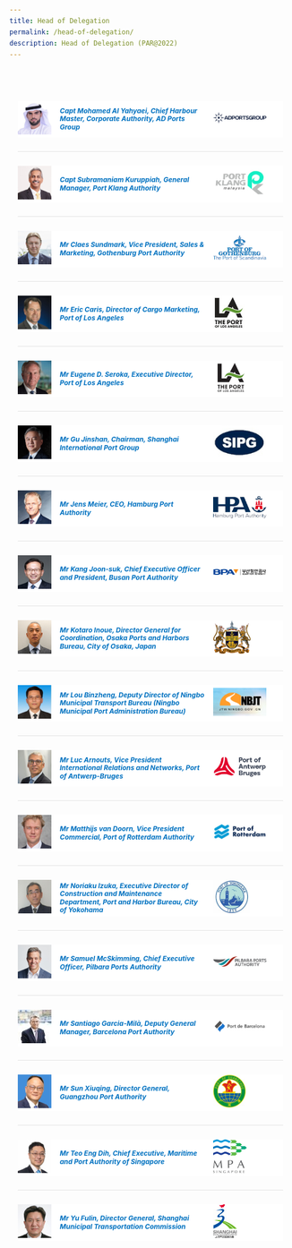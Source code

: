 ```yaml
---
title: Head of Delegation
permalink: /head-of-delegation/
description: Head of Delegation (PAR@2022)
---
```

<style>
	body {font-size:14px;line-height:1.42857143;}
	h1, h2, h3, h4, h5, h6 {line-height:1.1;}
	a[href$=".pdf"] {margin-left:0;}
	a[href$=".pdf"]:before {display:none;}
	.content p, .content li {margin:0 0 15px;font-size:inherit;line-height:inherit;}
	.mobile {display:block!important;}
	.desktop {display:none!important;}
	.navbar-end, .is-search-bar {display:none;}
	#main-content .bp-section {padding:0;}
	#main-content .bp-section-pagetitle {display:none;}
	#main-content .bp-container {width:100%;max-width:100%;min-height:250px;padding:0!important;}
	#main-content .bp-container .row {margin:0;}
	#main-content .bp-container .col {padding:0;}
	#main-content .col.is-8 {width:100%;margin:0;}
	#main-content .col.is-1 {display:none;}
	@media(min-width:1280px) {
		.mobile {display:none!important;}
		.desktop {display:block!important;}
	}
	
	.par-main {padding:35px 15px;margin:0 auto;}
	.par-main .par-list-none {list-style:none;margin:0;}
	@media(min-width:992px) {
		.par-main {max-width:970px;}
	}
	@media(min-width:1024px) {
		.par-main {padding:35px 0;}
	}
	@media(min-width:1440px) {
		.par-main {max-width:1280px;}
	}
	
	.accordion {padding:25px 0;border-bottom:1px solid #e3e3e3;}
	.accordion:last-child {border:0;}
	.accordion .bp-accordion-header, .accordion .bp-accordion-header:hover, .accordion .bp-accordion-header:focus {color:#fff;text-decoration:none;}
	.accordion .bp-accordion-button {color:#fff;}
	.bp-accordion-button:before, .sgds-icon-chevron-up, .sgds-icon-minus .sgds-icon-chevron-down {display:none;}
	.sgds-icon-minus .sgds-icon-chevron-up {display:block;}
	.speaker-img-wrapper {display:table;width:100%;background: #fff;}
	.speaker-img-wrapper > div, .speaker-img-wrapper h5 {display: table-cell;vertical-align: middle;}
	.speaker-img-wrapper .speaker-img {width:60px;height:60px;}
	.speaker-img-wrapper h5 {padding:0 15px;font-size:12px;font-weight:700;line-height:1.2;color:#0071c0;}
	.speaker-img-wrapper .org-logo {width: 20%;}
	.speaker-img-wrapper .org-logo img {width:auto;height: auto;margin:0 15px 0 auto;}
	.speaker-img-wrapper .icon-wrapper {width:30px;color: #0fa678;}
	.speaker-content {padding:30px;background: #f6f6f6;}
	.speaker-content h6 {color: #0071c0;font-weight: 700;margin:0 0 15px;}
	.speaker-content p {margin:0 0 15px;font-size:14px;line-height:24px;}
	.sgds-icon-minus .speaker-img-wrapper {background:#002b5f;}
	.sgds-icon-minus h5, .sgds-icon-minus .icon-wrapper {color:#fff;}
	.bp-accordion-body {display:block!important;position:relative;max-height:0;overflow:hidden;transition:.6s all;}
	a.sgds-icon-minus + .bp-accordion-body {max-height:2000px;}
	@media(min-768px) {
		.speaker-img-wrapper h5 {font-size:14px;}
	}
</style>
<div class="par-main">
	<div class="accordion">
		<a href="#!" class="bp-accordion-header bp-accordion-button" role="button" aria-expanded="true">
			<div class="speaker-img-wrapper">
				<div class="speaker-img">
					<img height="60" width="60" src="/images/Event2023/Delegation/mohamed-al-yahyaei.jpg" alt="Capt Mohamed AI Yahyaei">
				</div>
				<h5>Capt Mohamed AI Yahyaei, Chief Harbour Master, Corporate Authority, AD Ports Group</h5>
				<div class="org-logo"><img height="60" width="60" src="/images/Event2023/LogoOfPorts/logo-ad.png" alt="Logo of AD"></div>
				<div class="icon-wrapper">
					<i class="sgds-icon sgds-icon-chevron-up"></i>
					<i class="sgds-icon sgds-icon-chevron-down"></i>
				</div>
			</div>
		</a>
		<div class="bp-accordion-body">
			<div class="speaker-content">
				<h6>Delegate's Bio:</h6>
				<p>Mohamed Al Yahyaei is Chief Harbour Master in AD Ports Group, where the main function is to ensure implementation of applicable national and international maritime laws and regulations. He manages safely traffic of all vessels, all marine activities, and operations within Abu Dhabi Ports limits’ as per the regulatory requirements to remain competitive with the times in response to global shifts in maritime.</p>
				<p>He is also the Member of the Waterfront Regulatory Committee in the Emirate of Abu Dhabi, in addition to a member of a committee to abandoned and violating ships removal at the country level.</p>
				<p>With more than 12 years’ experience in field of maritime shipping, administrations, port marine management, services and HSSE experience, he has held several positions onboard vessels, including seagoing vessels and port services vessels. He has worked as marine pilot and an auditor amassed significant experience in the onshore and offshore industry.</p>
			</div>
		</div>
	</div>
	<div class="accordion">
		<a href="#!" class="bp-accordion-header bp-accordion-button" role="button" aria-expanded="true">
			<div class="speaker-img-wrapper">
				<div class="speaker-img">
					<img height="60" width="60" src="/images/Event2023/Delegation/subramaniam-kuruppiah.jpg" alt="Capt Subramaniam Kuruppiah">
				</div>
				<h5>Capt Subramaniam Kuruppiah, General Manager, Port Klang Authority</h5>
				<div class="org-logo"><img height="60" width="60" src="/images/Event2023/LogoOfPorts/logo-of-klang.jpg" alt="Logo of Klang"></div>
				<div class="icon-wrapper">
					<i class="sgds-icon sgds-icon-chevron-up"></i>
					<i class="sgds-icon sgds-icon-chevron-down"></i>
				</div>
			</div>
		</a>
		<div class="bp-accordion-body">
			<div class="speaker-content">
				<h6>Delegate's Bio:</h6>
				<p>Captain K. Subramaniam began his career in the Merchant Marine in 1981 obtaining his Captaincy in 1992. He joined Port Klang Authority in 1994 as a Harbour Pilot and held several designations before being appointed the General Manager in 2016 becoming the 1st scholar sponsored by PKA to head the organization.</p>
				<p>He is currently the President of the International Association of Ports &amp; Harbours (IAPH), Advisory Board Member of APEC Port Services Network and Secretary General of Eastern Dredging Association EADA.</p>
			</div>
		</div>
	</div>
	<div class="accordion">
		<a href="#!" class="bp-accordion-header bp-accordion-button" role="button" aria-expanded="true">
			<div class="speaker-img-wrapper">
				<div class="speaker-img">
					<img height="60" width="60" src="/images/Event2023/Delegation/claes-sundmark.jpg" alt="Mr Claes Sundmark">
				</div>
				<h5>Mr Claes Sundmark, Vice President, Sales &amp; Marketing, Gothenburg Port Authority</h5>
				<div class="org-logo"><img height="60" width="60" src="/images/Event2023/LogoOfPorts/logo-gothenburg.jpg" alt="Logo of Gothenburg"></div>
				<div class="icon-wrapper">
					<i class="sgds-icon sgds-icon-chevron-up"></i>
					<i class="sgds-icon sgds-icon-chevron-down"></i>
				</div>
			</div>
		</a>
		<div class="bp-accordion-body">
			<div class="speaker-content">
				<h6>Delegate's Bio:</h6>
				<p>Mr. Sundmark holds a bachelor’s degree of Science in Economics and Business Administration from the University of Orebro in Sweden. He joined the Port of Gothenburg as Vice President &amp; Sales Director in 2000. 2010 the Port of Gothenburg changed its structure from terminal operation into the traditional role of a Port Authority. Mr. Sundmark was than appointed to Vice President, Sales &amp; Marketing at the new Gothenburg Port Authority. Prior to this he filled various positions at intermodal rail operators in Switzerland and Sweden.</p>
			</div>
		</div>
	</div>
	<div class="accordion">
		<a href="#!" class="bp-accordion-header bp-accordion-button" role="button" aria-expanded="true">
			<div class="speaker-img-wrapper">
				<div class="speaker-img">
					<img height="60" width="60" src="/images/Event2023/Delegation/eric-caris.jpg" alt="Mr Eric Caris">
				</div>
				<h5>Mr Eric Caris, Director of Cargo Marketing, Port of Los Angeles</h5>
				<div class="org-logo"><img height="60" width="60" src="/images/Event2023/LogoOfPorts/logo-la.jpg" alt="Logo of LA"></div>
				<div class="icon-wrapper">
					<i class="sgds-icon sgds-icon-chevron-up"></i>
					<i class="sgds-icon sgds-icon-chevron-down"></i>
				</div>
			</div>
		</a>
		<div class="bp-accordion-body">
			<div class="speaker-content">
				<h6>Delegate's Bio:</h6>
				<p>As Director of Cargo Marketing for the Port of Los Angeles, Eric Caris is responsible for marketing, sales, and promotional programs designed to attract and retain shipping business to the Port. A significant activity involves the negotiation of container terminal leases in collaboration with the Cargo and Industrial Real Estate Division. On the efficiency side, Cargo Marketing plays an integral part of implementing the Port Optimizer™ program, which provides supply chain stakeholders with added visibility to the supply chain.</p>
				<p>Caris played an active role in the research and development of the Port’s Alternative Maritime Power® (AMP®) program, a groundbreaking technology to reduce ship emissions, launched in 2004. Instead of burning diesel fuel while berthed, AMP ships “plug in” to shoreside electrical power, which results in the elimination of two tons of air emissions each day a ship is docked.</p>
			</div>
		</div>
	</div>
	<div class="accordion">
		<a href="#!" class="bp-accordion-header bp-accordion-button" role="button" aria-expanded="true">
			<div class="speaker-img-wrapper">
				<div class="speaker-img">
					<img height="60" width="60" src="/images/Event2023/Delegation/eugene-seroka.jpg" alt="Mr Eugene D. Seroka">
				</div>
				<h5>Mr Eugene D. Seroka, Executive Director, Port of Los Angeles</h5>
				<div class="org-logo"><img height="60" width="60" src="/images/Event2023/LogoOfPorts/logo-of-la.jpg" alt="Logo of Los Angeles"></div>
				<div class="icon-wrapper">
					<i class="sgds-icon sgds-icon-chevron-up"></i>
					<i class="sgds-icon sgds-icon-chevron-down"></i>
				</div>
			</div>
		</a>
		<div class="bp-accordion-body">
			<div class="speaker-content">
				<h6>Delegate's Bio:</h6>
				<p>Gene Seroka is the Executive Director of the Port of Los Angeles, the busiest container port in North America. Nominated by Los Angeles Mayor Eric Garcetti on May 27, 2014, and confirmed by the Los Angeles City Council on June 11, 2014, the Port has experienced a series of historic, record-breaking performances since his appointment.</p>
				<p>Gene Seroka is the Executive Director of the Port of Los Angeles, the busiest container port in North America. Confirmed by Los Angeles City Council in June 2014, the Port has experienced a series of historic, record-breaking performances since his appointment.</p>
				<p>As Executive Director, Seroka interacts with a wide range of stakeholders, including Port customers around the globe, industry partners, elected and appointed officials at all levels, business leaders and local residents. A respected global trade expert, Seroka has advocated for rules-based trade agreements that benefit American exporters and manufacturers.</p>
				<p>Since the pandemic-induced buying surge generated by American consumers in the second half of 2020, the Port of Los Angeles has eclipsed multiple monthly cargo records and recorded eight out of 10 highest-performing quarters in its 115-year history. The Port set two new milestones for the Western Hemisphere in June 2021 as the first port to process 10 million Twenty-Foot Equivalent Units (TEUs) in a 12-month period and in May 2021 the first port to process 1 million TEUs in a single month.</p>
				<p>Seroka has distinguished himself as a leader throughout his illustrious career in shipping, global logistics and executive management. He received the esteemed Stanley T. Olafson Award from the Los Angeles Area Chamber of Commerce in 2023, recognizing his work in the world trade industry and leadership of the nation’s busiest container port. The Containerization &amp; Intermodal Institute named Seroka the 2021 recipient of the Connie Award, one the most coveted honors in the maritime industry. Lloyd’s List has recognized Seroka as the preeminent source on the supply chain, which earned him a spot in the 2021 Top 100 most influential people in shipping. Also in 2021, the Inland Empire Economic Partnership honored Seroka with its Lifetime Achievement Award, recognizing decades of leadership and accomplishments in the supply chain, logistics and maritime industry. Seroka has been named one of the most influential people in Los Angeles by the Los Angeles Business Journal and featured on the LA500 list each year since 2016.</p>
				<p>In 2020, Supply Chain Dive named Seroka Executive of the Year for his leadership throughout the pandemic. Throughout the pandemic, Seroka—who lived in China during the 2002-2004 SARS epidemic—led the Port’s response to the global health crisis, keeping cargo flowing as an essential service to the nation. In March 2020, former Mayor Eric Garcetti named Seroka the Chief Logistics Officer for the City of Los Angeles, while concurrently serving as the Port’s Executive Director.</p>
			</div>
		</div>
	</div>
	<div class="accordion">
		<a href="#!" class="bp-accordion-header bp-accordion-button" role="button" aria-expanded="true">
			<div class="speaker-img-wrapper">
				<div class="speaker-img">
					<img height="60" width="60" src="/images/Event2023/Delegation/gu-jinshan.jpg" alt="Mr Gu Jinshan">
				</div>
				<h5>Mr Gu Jinshan, Chairman, Shanghai International Port Group</h5>
				<div class="org-logo"><img height="60" width="60" src="/images/Event2023/LogoOfPorts/logo-sipg.jpg" alt="Logo of SIPG"></div>
				<div class="icon-wrapper">
					<i class="sgds-icon sgds-icon-chevron-up"></i>
					<i class="sgds-icon sgds-icon-chevron-down"></i>
				</div>
			</div>
		</a>
		<div class="bp-accordion-body">
			<div class="speaker-content">
				<h6>Delegate's Bio:</h6>
				<p>Gu Jinshan is Chairman of Shanghai International Port (Group) Co., Ltd (SIPG).</p>
				<p>President of China Ports and Harbors Association. He served successively as Director General of Shanghai Water Resources Bureau (Shanghai Oceanic Administration), Director General of Shanghai Housing and Urban-Rural Development Administration Commission, and Deputy Secretary-General of Shanghai Municipal People’s Government.</p>
			</div>
		</div>
	</div>
	<div class="accordion">
		<a href="#!" class="bp-accordion-header bp-accordion-button" role="button" aria-expanded="true">
			<div class="speaker-img-wrapper">
				<div class="speaker-img">
					<img height="60" width="60" src="/images/Event2023/Delegation/jens-meier.jpg" alt="Mr Jens Meier">
				</div>
				<h5>Mr Jens Meier, CEO, Hamburg Port Authority</h5>
				<div class="org-logo"><img height="60" width="60" src="/images/Event2023/LogoOfPorts/logo-hamburg.jpg" alt="Logo of Hamburg"></div>
				<div class="icon-wrapper">
					<i class="sgds-icon sgds-icon-chevron-up"></i>
					<i class="sgds-icon sgds-icon-chevron-down"></i>
				</div>
			</div>
		</a>
		<div class="bp-accordion-body">
			<div class="speaker-content">
				<h6>Delegate's Bio:</h6>
				<p>Jens Meier has been CEO of the Hamburg Port Authority (HPA) since 2008. With more than 25 years of experience in the port, logistics, finance and IT sectors, the computer science graduate is a recognized leader in the maritime industry. His previous professional positions include board positions at Fiege Holding, the tts Group, Systematics AG (later EDS) or Soft-ware Design &amp; Management AG (Ernst &amp; Young Group). In May 2019, Jens Meier was elected Vice-President of the International Association of Ports and Harbors (IAPH), responsible for Europe, since the end of 2021 temporarily for Africa as well. Jens Meier is a frequent speaker with a large media outreach, in particular on future maritime affairs and in the area of digitalisation.</p>
				<p>With regard to his voluntary commitment, Jens Meier is a founding board member of the Hamburger Informatik Forum e.V. (Hamburg Informatics Forum). He is also a member of several supervisory boards and boards of trustees. From 2015 to 2018 he served as president of Hamburger Sport Verein e.V. (HSV).</p>
			</div>
		</div>
	</div>
	<div class="accordion">
		<a href="#!" class="bp-accordion-header bp-accordion-button" role="button" aria-expanded="true">
			<div class="speaker-img-wrapper">
				<div class="speaker-img">
					<img height="60" width="60" src="/images/Event2023/Delegation/kang-joon-suk.jpg" alt="Mr Kang Joon-suk">
				</div>
				<h5>Mr Kang Joon-suk, Chief Executive Officer and President, Busan Port Authority</h5>
				<div class="org-logo"><img height="60" width="60" src="/images/Event2022/LogoOfPorts/logo-busan.png" alt="Logo of Busan"></div>
				<div class="icon-wrapper">
					<i class="sgds-icon sgds-icon-chevron-up"></i>
					<i class="sgds-icon sgds-icon-chevron-down"></i>
				</div>
			</div>
		</a>
		<div class="bp-accordion-body">
			<div class="speaker-content">
				<h6>Delegate's Bio:</h6>
				<p>Mr Kang is the CEO &amp; President of Busan Port Authority since September 2021. Prior to this, Mr Kang was the Vice Minister in the Ministry of Oceans and Fisheries, President in the National Institute of Fisheries Science, Deputy Minister in the Fisheries Policy Office, Ministry of Oceans and Fisheries, and Director General of Maritime Affairs in the National Oceanic and Atmospheric Administration, USA.</p>
			</div>
		</div>
	</div>
	<div class="accordion">
		<a href="#!" class="bp-accordion-header bp-accordion-button" role="button" aria-expanded="true">
			<div class="speaker-img-wrapper">
				<div class="speaker-img">
					<img height="60" width="60" src="/images/Event2023/Delegation/kotaro-inoue.jpg" alt="Mr Kotaro Inoue">
				</div>
				<h5>Mr Kotaro Inoue, Director General for Coordination, Osaka Ports and Harbors Bureau, City of Osaka, Japan</h5>
				<div class="org-logo"><img height="60" width="60" src="/images/Event2023/LogoOfPorts/logo-osaka.png" alt="Logo of Osaka"></div>
				<div class="icon-wrapper">
					<i class="sgds-icon sgds-icon-chevron-up"></i>
					<i class="sgds-icon sgds-icon-chevron-down"></i>
				</div>
			</div>
		</a>
		<div class="bp-accordion-body">
			<div class="speaker-content">
				<h6>Delegate's Bio:</h6>
				<p>Mr Inoue is the currently the Director General for Coordination, Osaka Ports and Harbors Bureau, City of Osaka. Prior to this, Mr Inoue was the Director of General Affairs Division in the Public Health Bureau, City of Osaka. Mr Inoue also previously held positions as the Director of Planning Division in the Office of the Mayor, City of Osaka, Director for Dementia Policy and Community Comprehensive Care Promotion in the Social Welfare Bureau, City of Osaka.</p>
			</div>
		</div>
	</div>
	<div class="accordion">
		<a href="#!" class="bp-accordion-header bp-accordion-button" role="button" aria-expanded="true">
			<div class="speaker-img-wrapper">
				<div class="speaker-img">
					<img height="60" width="60" src="/images/Event2023/Delegation/lou-binzheng.jpg" alt="Mr Lou Binzheng">
				</div>
				<h5>Mr Lou Binzheng, Deputy Director of Ningbo Municipal Transport Bureau (Ningbo Municipal Port Administration Bureau)</h5>
				<div class="org-logo"><img height="60" width="60" src="/images/Event2022/LogoOfPorts/logo-ningbo.png" alt="Logo of Ningbo"></div>
				<div class="icon-wrapper">
					<i class="sgds-icon sgds-icon-chevron-up"></i>
					<i class="sgds-icon sgds-icon-chevron-down"></i>
				</div>
			</div>
		</a>
		<div class="bp-accordion-body">
			<div class="speaker-content">
				<h6>Delegate's Bio:</h6>
				<p>Mr. Lou Binzheng is the Deputy Director General of Ningbo Port Administration Bureau. He was appointed to Ningbo Municipal Transport Bureau (Ningbo Port Administration Bureau) in November 2016, and is in charge of comprehensive transportation coordination, multimodal transportation, port administration, and shipping industry development, etc. He has been committed to the digital construction of ports, organizing and promoting the Port Goods Safety Supervision Application System to enhance the level of intrinsic safety in the whole port area. He actively promotes the upgrading of port and shipping logistics industry and the integrated development of port, city and industry.</p>
			</div>
		</div>
	</div>
	<div class="accordion">
		<a href="#!" class="bp-accordion-header bp-accordion-button" role="button" aria-expanded="true">
			<div class="speaker-img-wrapper">
				<div class="speaker-img">
					<img height="60" width="60" src="/images/Event2023/Delegation/luc-arnouts.jpg" alt="Mr Luc Arnouts">
				</div>
				<h5>Mr Luc Arnouts, Vice President International Relations and Networks, Port of Antwerp-Bruges</h5>
				<div class="org-logo"><img height="60" width="60" src="/images/Event2023/LogoOfPorts/logo-antwerp.png" alt="Logo of Antwerp Bruges"></div>
				<div class="icon-wrapper">
					<i class="sgds-icon sgds-icon-chevron-up"></i>
					<i class="sgds-icon sgds-icon-chevron-down"></i>
				</div>
			</div>
		</a>
		<div class="bp-accordion-body">
			<div class="speaker-content">
				<h6>Delegate's Bio:</h6>
				<p>Mr. Luc Arnouts was born on November 26th 1962 and lives close to Antwerp, Belgium.</p>
				<p>He is married and has three children.</p>
				<p>He obtained a Master in Law at the University of Antwerp and a Master in General Management at the University of Ghent.  He has been active in the port and logistics sector ever since.</p>
				<p>He started his career and gained operational experience in stevedoring, warehousing and ocean freight forwarding at the logistics company Group Katoennatie from 1986 until 1992.</p>
				<p>In 1992, he moved to SGS-Group Belgium where he officiated as General Manager of SGS-Van Bree.  He was Member of the Central Management Committee and the Strategic Committee.  He was in charge of the logistics and port handling business of SGS in Belgium.</p>
				<p>Aviapartner, European leading airport handling company became his new employer in 2000, where he held the position of VP Cargo Handling Europe and was Member of the Central Board.</p>
				<p>In 2007, he joined the Antwerp Port Authority as Chief Commercial Officer. Since mid 2017 he holds the function of Vice President International Relations and Networks.</p>
			</div>
		</div>
	</div>
	<div class="accordion">
		<a href="#!" class="bp-accordion-header bp-accordion-button" role="button" aria-expanded="true">
			<div class="speaker-img-wrapper">
				<div class="speaker-img">
					<img height="60" width="60" src="/images/Event2023/Delegation/matthijs-van-doorn.jpg" alt="Mr Matthijs van Doorn">
				</div>
				<h5>Mr Matthijs van Doorn, Vice President Commercial, Port of Rotterdam Authority</h5>
				<div class="org-logo"><img height="60" width="60" src="/images/Event2023/LogoOfPorts/logo-rotterdam.jpg" alt="Logo of Rotterdam"></div>
				<div class="icon-wrapper">
					<i class="sgds-icon sgds-icon-chevron-up"></i>
					<i class="sgds-icon sgds-icon-chevron-down"></i>
				</div>
			</div>
		</a>
		<div class="bp-accordion-body">
			<div class="speaker-content">
				<h6>Delegate's Bio:</h6>
				<p>Matthijs van Doorn is Vice President Commercial at the Port of Rotterdam Authority since 1 March 2022.</p>
				<p>In this role, Matthijs is commercially responsible for containers, warehousing &amp; distribution, breakbulk, logistics, dry &amp; liquid bulk and port &amp; maritime services. Customer engagement, stakeholder management and networking form an important element of the role as well as high level governmental contacts (local, national and international).</p>
				<p>As non-executive member of the board of Port of Rotterdam, Matthijs is committed to the transformation of the port and industrial complex into the sustainable port of the future for the generations to come.</p>
				<p>In the preceding seven years, Matthijs was responsible for developing the inland network as Director Logistics and built an extensive network in the logistics industry in The Netherlands, Germany, Austria and Switzerland. He was also involved in setting up the digital strategy and responsible for the digital portfolio of the Port of Rotterdam Authority.</p>
				<p>Before joining the Port of Rotterdam Authority Matthijs had worked in various commercial positions at TNT Express. Besides his knowledge of the logistics sector, his experience includes complex projects in digitisation, sales and supply chain optimisation.</p>
				<p>Matthijs is internationally orientated. Apart from his career in an international business environment, Matthijs grew up in Germany and spent half a year living in Brazil.</p>
			</div>
		</div>
	</div>
	<div class="accordion">
		<a href="#!" class="bp-accordion-header bp-accordion-button" role="button" aria-expanded="true">
			<div class="speaker-img-wrapper">
				<div class="speaker-img">
					<img height="60" width="60" src="/images/Event2023/Delegation/noriaku-izuka.jpg" alt="Mr Noriaku Izuka">
				</div>
				<h5>Mr Noriaku Izuka, Executive Director of Construction and Maintenance Department, Port and Harbor Bureau, City of Yokohama</h5>
				<div class="org-logo"><img height="60" width="60" src="/images/Event2023/LogoOfPorts/logo-yokohama.jpg" alt="Logo of Yokohama"></div>
				<div class="icon-wrapper">
					<i class="sgds-icon sgds-icon-chevron-up"></i>
					<i class="sgds-icon sgds-icon-chevron-down"></i>
				</div>
			</div>
		</a>
		<div class="bp-accordion-body">
			<div class="speaker-content">
				<h6>Delegate's Bio:</h6>
				<p>Izuka Noriaki serves as the Executive Director of the Construction and Maintenance Department at the Port and Harbor Bureau, City of Yokohama. In April 2016, he assumed the role of Director of the Coastal Maintenance Division within the Construction and Maintenance Department. In April 2018, he became the Director of the First Construction Division, furthering his contributions to the city's port infrastructure. In April 2019, he was seconded to the Yokohama-Kawasaki International Port Corporation, broadening his scope to international port operations. Due to his dedication and expertise, he was appointed as the Executive Director of Construction and Maintenance Department, Port and Harbor Bureau, City of Yokohama in April 2023.</p>
			</div>
		</div>
	</div>
	<div class="accordion">
		<a href="#!" class="bp-accordion-header bp-accordion-button" role="button" aria-expanded="true">
			<div class="speaker-img-wrapper">
				<div class="speaker-img">
					<img height="60" width="60" src="/images/Event2023/Delegation/samuel-mcskimming.jpg" alt="Mr Samuel McSkimming">
				</div>
				<h5>Mr Samuel McSkimming, Chief Executive Officer, Pilbara Ports Authority</h5>
				<div class="org-logo"><img height="60" width="60" src="/images/Event2023/LogoOfPorts/logo-pilbara.png" alt="Logo of Pilbara"></div>
				<div class="icon-wrapper">
					<i class="sgds-icon sgds-icon-chevron-up"></i>
					<i class="sgds-icon sgds-icon-chevron-down"></i>
				</div>
			</div>
		</a>
		<div class="bp-accordion-body">
			<div class="speaker-content">
				<h6>Delegate's Bio:</h6>
				<p>Mr McSkimming was appointed CEO of Pilbara Ports Authority in May 2023. He has extensive experience in leading all aspects of multi-user bulk infrastructure, including in operations, marketing, commercial negotiation, and corporate affairs. Prior to joining Pilbara Ports, Mr McSkimming was in an executive general management role in bulk export railroads. Mr McSkimming has a background in competition law and regulatory economics, and has studied at Harvard Business School and the University of New South Wales, where he obtained a Bachelor of Arts/Bachelor of Laws (Hons).</p>
			</div>
		</div>
	</div>
	<div class="accordion">
		<a href="#!" class="bp-accordion-header bp-accordion-button" role="button" aria-expanded="true">
			<div class="speaker-img-wrapper">
				<div class="speaker-img">
					<img height="60" width="60" src="/images/Event2023/Delegation/santiago-garcia-mila.jpg" alt="Mr Santiago Garcia-Milà">
				</div>
				<h5>Mr Santiago Garcia-Milà, Deputy General Manager, Barcelona Port Authority</h5>
				<div class="org-logo"><img height="60" width="60" src="/images/Event2023/LogoOfPorts/logo-of-barcelona.jpg" alt="Logo of Barcelona"></div>
				<div class="icon-wrapper">
					<i class="sgds-icon sgds-icon-chevron-up"></i>
					<i class="sgds-icon sgds-icon-chevron-down"></i>
				</div>
			</div>
		</a>
		<div class="bp-accordion-body">
			<div class="speaker-content">
				<h6>Delegate's Bio:</h6>
				<p>Master’s degree in Economics and Business Administration from the University of Barcelona and two postgraduate studies: Marketing Strategy (ESADE) and General Management (IESE).</p>
				<p>He is the Deputy General Manager of Innovation and Business Strategy of the Port of Barcelona; immediate Past President of International Association of Ports and Harbours (IAPH); he was ESPO (European Sea Ports Organisation) Chairman from 2012 to 2016, Chairman of the Port Governance Committee from 2016 to 2020, Chairman of Intermodal and Logistics Committee from 2008 to 2012 and member of the Executive Committee from 2008 to now; President of PortIC, the Barcelona’s Port Community System; Chief Executive Officer of tmZ, Zaragoza Inland Terminal; Associate lecturer in International Marketing at the University of Barcelona and was named economist of the year 2017 of the College of Economists of Catalunya.</p>
			</div>
		</div>
	</div>
	<div class="accordion">
		<a href="#!" class="bp-accordion-header bp-accordion-button" role="button" aria-expanded="true">
			<div class="speaker-img-wrapper">
				<div class="speaker-img">
					<img height="60" width="60" src="/images/Event2023/Delegation/sun-xiuqing.jpg" alt="Mr Sun Xiuqing">
				</div>
				<h5>Mr Sun Xiuqing, Director General, Guangzhou Port Authority</h5>
				<div class="org-logo"><img height="60" width="60" src="/images/Event2022/LogoOfPorts/logo-guangzhou.jpg" alt="Logo of Guangzhou"></div>
				<div class="icon-wrapper">
					<i class="sgds-icon sgds-icon-chevron-up"></i>
					<i class="sgds-icon sgds-icon-chevron-down"></i>
				</div>
			</div>
		</a>
		<div class="bp-accordion-body">
			<div class="speaker-content">
				<h6>Delegate's Bio:</h6>
				<p>Mr. Sun Xiuqing received a master degree in International Journalism from Shanghai Foreign Studies University and an MPA degree from Harvard University. He joined Guangzhou Port Authority as Director General in 2021. Prior to that, he served as Deputy Director of the Administrative Committee of Guangzhou Development Zone, General Director of Guangzhou Airport Economic Zone Management Committee, and Deputy Secretary-General of Guangzhou Municipal Government. He has been in charge of international trade and economic cooperation, finance and economics, economic development, investment promotion and foreign exchange. He has rich experience in international trade and economic cooperation, investment promotion as well as in airport economic zone and port economic zone development.</p>
			</div>
		</div>
	</div>
	<div class="accordion">
		<a href="#!" class="bp-accordion-header bp-accordion-button" role="button" aria-expanded="true">
			<div class="speaker-img-wrapper">
				<div class="speaker-img">
					<img height="60" width="60" src="/images/Event2023/Delegation/teo-eng-dih.jpg" alt="Mr Teo Eng Dih">
				</div>
				<h5>Mr Teo Eng Dih, Chief Executive, Maritime and Port Authority of Singapore</h5>
				<div class="org-logo"><img height="60" width="60" src="/images/Event2023/LogoOfPorts/logo-mpa.jpg" alt="Logo of MPA"></div>
				<div class="icon-wrapper">
					<i class="sgds-icon sgds-icon-chevron-up"></i>
					<i class="sgds-icon sgds-icon-chevron-down"></i>
				</div>
			</div>
		</a>
		<div class="bp-accordion-body">
			<div class="speaker-content">
				<h6>Delegate's Bio:</h6>
				<p>Mr Teo was appointed Chief Executive, Maritime and Port Authority of Singapore from 5 September 2022. Prior to this, Mr Teo was Deputy Secretary (Policy) in the Ministry of Defence.</p>
				<p>Mr Teo had served in various government agencies in the areas of Policy and Planning, Manpower, Strategy, Technology, Energy, Climate Change, Enterprise Services and International Trade. He was Special Assistant to then-Deputy Prime Minister Teo Chee Hean from 2016 to 2018.</p>
				<p>He is a volunteer with SAFRA, an association looking after the needs of national servicemen.</p>
				<p>He took up the Trade Development Board Scholarship in 1999 and obtained a Master’s in Chemical Engineering with a Year Abroad (First Class) from Imperial College London. He was awarded the Fulbright Scholarship in 2012 and graduated with a Master in Public Administration from the Kennedy School of Government, Harvard University. Mr Teo attended the Eisenhower Fellowships Global Program in 2022.</p>
				<p>For his contributions to Public Service, Mr Teo was awarded the Public Administration Medal (Silver) in 2021.</p>
			</div>
		</div>
	</div>
	<div class="accordion">
		<a href="#!" class="bp-accordion-header bp-accordion-button" role="button" aria-expanded="true">
			<div class="speaker-img-wrapper">
				<div class="speaker-img">
					<img height="60" width="60" src="/images/Event2023/Delegation/yu-fulin.jpg" alt="Mr Yu Fulin">
				</div>
				<h5>Mr Yu Fulin, Director General, Shanghai Municipal Transportation Commission</h5>
				<div class="org-logo"><img height="60" width="60" src="/images/Event2022/LogoOfPorts/logo-shanghai.jpg" alt="Logo of Shanghai"></div>
				<div class="icon-wrapper">
					<i class="sgds-icon sgds-icon-chevron-up"></i>
					<i class="sgds-icon sgds-icon-chevron-down"></i>
				</div>
			</div>
		</a>
		<div class="bp-accordion-body">
			<div class="speaker-content">
				<h6>Delegate's Bio:</h6>
				<p>Yu Fulin served as the Deputy Director General of the Shanghai Housing and Urban-Rural Development Administration Commission, the Deputy Director General of the Shanghai Municipal Transportation Commission, the Director General of the Shanghai Municipal Road Transport Administrative Bureau, etc.</p>
				<p>Yu Fulin currently serves as the Director General of the Shanghai Municipal Transportation Commission.</p>
			</div>
		</div>
	</div>
</div>